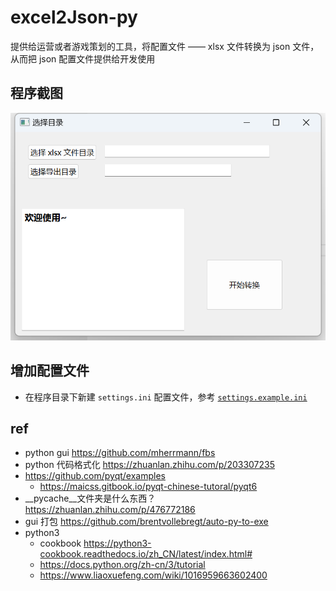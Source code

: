 # excel2Json-py
提供给运营或者游戏策划的工具，将配置文件 —— xlsx 文件转换为 json 文件，从而把 json 配置文件提供给开发使用

## 程序截图

![](./docs/images/gui-show1.png)

## 增加配置文件
* 在程序目录下新建 `settings.ini` 配置文件，参考 [`settings.example.ini`](./settings.example.ini)

## ref
* python gui https://github.com/mherrmann/fbs
* python 代码格式化 https://zhuanlan.zhihu.com/p/203307235
* https://github.com/pyqt/examples
    * https://maicss.gitbook.io/pyqt-chinese-tutoral/pyqt6
* __pycache__文件夹是什么东西？ https://zhuanlan.zhihu.com/p/476772186
* gui 打包 https://github.com/brentvollebregt/auto-py-to-exe
* python3 
    * cookbook https://python3-cookbook.readthedocs.io/zh_CN/latest/index.html#
    * https://docs.python.org/zh-cn/3/tutorial
    * https://www.liaoxuefeng.com/wiki/1016959663602400
